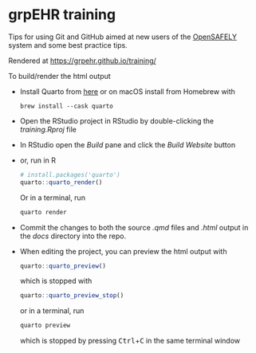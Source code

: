 # grpEHR training

Tips for using Git and GitHub aimed at new users of the [OpenSAFELY](https://www.opensafely.org/) system and some best practice tips.

Rendered at <https://grpehr.github.io/training/>

To build/render the html output

* Install Quarto from [here](https://quarto.org/docs/get-started/) or on macOS install from Homebrew with
  ```
  brew install --cask quarto
  ```
* Open the RStudio project in RStudio by double-clicking the *training.Rproj* file
* In RStudio open the *Build* pane and click the *Build Website* button
* or, run in R
  ```r
  # install.packages('quarto')
  quarto::quarto_render()
  ```

  Or in a terminal, run
  ```bash
  quarto render
  ```

* Commit the changes to both the source *.qmd* files and *.html* output in the *docs* directory into the repo.

* When editing the project, you can preview the html output with
  ```r
  quarto::quarto_preview()
  ```
  which is stopped with
  ```r
  quarto::quarto_preview_stop()
  ```
  or in a terminal, run
  ```bash
  quarto preview
  ```
  which is stopped by pressing <kbd>Ctrl</kbd>+<kbd>C</kbd> in the same terminal window
